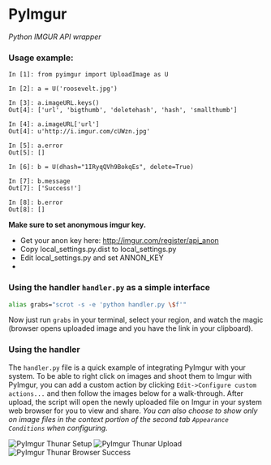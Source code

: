 # PyImgur

_Python IMGUR API wrapper_

 
### Usage example:

```
In [1]: from pyimgur import UploadImage as U

In [2]: a = U('roosevelt.jpg')

In [3]: a.imageURL.keys()
Out[4]: ['url', 'bigthumb', 'deletehash', 'hash', 'smallthumb']

In [4]: a.imageURL['url']
Out[4]: u'http://i.imgur.com/cUWzn.jpg'

In [5]: a.error
Out[5]: []

In [6]: b = U(dhash="1IRyqQVh9BokqEs", delete=True)

In [7]: b.message
Out[7]: ['Success!']

In [8]: b.error
Out[8]: []
```

__Make sure to set anonymous imgur key.__

* Get your anon key here: http://imgur.com/register/api_anon
* Copy local_settings.py.dist to local_settings.py
* Edit local_settings.py and set ANNON_KEY
* 

### Using the handler `handler.py` as a simple interface
```bash
alias grabs="scrot -s -e 'python handler.py \$f'"
```
Now just run `grabs` in your terminal, select your region, and watch the magic (browser opens uploaded image and you have the link in your clipboard).

### Using the handler
The `handler.py` file is a quick example of integrating PyImgur with your system.
To be able to right click on images and shoot them to Imgur with PyImgur, you can add a custom action 
by clicking `Edit->Configure custom actions...` and then follow the images below for a walk-through.
After upload, the script will open the newly uploaded file on Imgur in your system web browser for you to view and share.
_You can also choose to show only on image files in the context portion of the second tab `Appearance Conditions` when configuring._




![PyImgur Thunar Setup](http://mutaku.com/pyimgur_thunar1.png)
![PyImgur Thunar Upload](http://mutaku.com/pyimgur_thunar2.png)
![PyImgur Thunar Browser Success](http://mutaku.com/pyimgur_thunar3.png)
